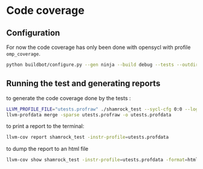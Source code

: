 # Code coverage


## Configuration

For now the code coverage has only been done with opensycl with profile `omp_coverage`.

```sh
python buildbot/configure.py --gen ninja --build debug --tests --outdir build_opensycl_cov --cxxpath ../sycl_cpl/OpenSYCL --compiler opensycl --profile omp_coverage
```

## Running the test and generating reports

to generate the code coverage done by the tests :
```sh
LLVM_PROFILE_FILE="utests.profraw" ./shamrock_test --sycl-cfg 0:0 --loglevel 0 --unittest
llvm-profdata merge -sparse utests.profraw -o utests.profdata
```

to print a report to the terminal: 
```sh
llvm-cov report shamrock_test -instr-profile=utests.profdata
```

to dump the report to an html file
```sh
llvm-cov show shamrock_test -instr-profile=utests.profdata -format=html -output-dir=out_cov -Xdemangler c++filt -Xdemangler -n -ignore-filename-regex=".*\Tests.cpp$|.*\Tests.hpp$|.*\shamtest.cpp|.*\shamtest.hpp|.*\main_test.cpp|.*\aliases.hpp"
```